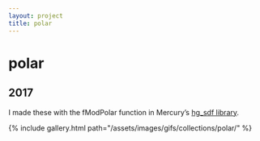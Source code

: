 ```yaml
---
layout: project
title: polar
---
```

# polar

## 2017

I made these with the fModPolar function in Mercury’s [hg_sdf library](http://mercury.sexy/hg_sdf).

{% include gallery.html path="/assets/images/gifs/collections/polar/" %}

<script src="/assets/js/lightbox-gallery.js"></script>
